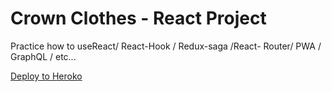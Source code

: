 # Crown Clothes - React Project

Practice how to useReact/ React-Hook / Redux-saga /React- Router/ PWA / GraphQL / etc...

[Deploy to Heroko](https://crwn-clothes-tacchuang.herokuapp.com/)